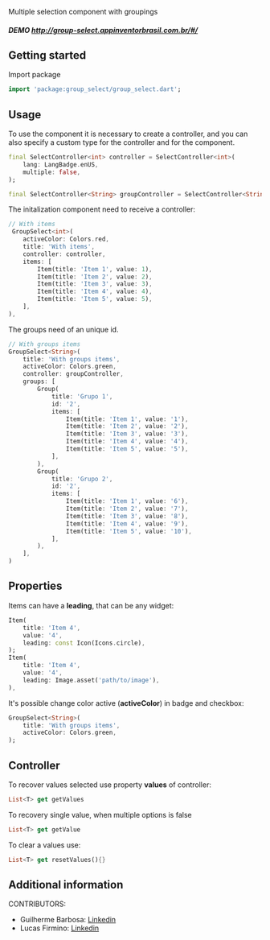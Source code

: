 Multiple selection component with groupings
##### DEMO http://group-select.appinventorbrasil.com.br/#/

## Getting started

Import package

```dart
import 'package:group_select/group_select.dart';
```

## Usage

To use the component it is necessary to create a controller, and you can also specify a custom type for the controller and for the component.

```dart
final SelectController<int> controller = SelectController<int>(
    lang: LangBadge.enUS,
    multiple: false,
);

final SelectController<String> groupController = SelectController<String>();
```

The initalization component need to receive a controller:

```dart
// With items
 GroupSelect<int>(
    activeColor: Colors.red,
    title: 'With items',
    controller: controller,
    items: [
        Item(title: 'Item 1', value: 1),
        Item(title: 'Item 2', value: 2),
        Item(title: 'Item 3', value: 3),
        Item(title: 'Item 4', value: 4),
        Item(title: 'Item 5', value: 5),
    ],
),
```

The groups need of an unique id.

```dart
// With groups items
GroupSelect<String>(
    title: 'With groups items',
    activeColor: Colors.green,
    controller: groupController,
    groups: [
        Group(
            title: 'Grupo 1',
            id: '2',
            items: [
                Item(title: 'Item 1', value: '1'),
                Item(title: 'Item 2', value: '2'),
                Item(title: 'Item 3', value: '3'),
                Item(title: 'Item 4', value: '4'),
                Item(title: 'Item 5', value: '5'),
            ],
        ),
        Group(
            title: 'Grupo 2',
            id: '2',
            items: [
                Item(title: 'Item 1', value: '6'),
                Item(title: 'Item 2', value: '7'),
                Item(title: 'Item 3', value: '8'),
                Item(title: 'Item 4', value: '9'),
                Item(title: 'Item 5', value: '10'),
            ],
        ),
    ],
)
```

## Properties

Items can have a **leading**, that can be any widget:

```dart
Item(
    title: 'Item 4',
    value: '4',
    leading: const Icon(Icons.circle),
);
Item(
    title: 'Item 4',
    value: '4',
    leading: Image.asset('path/to/image'),
),
```

It's possible change color active (**activeColor**) in badge and checkbox:

```dart
GroupSelect<String>(
    title: 'With groups items',
    activeColor: Colors.green,
);
```

## Controller

To recover values selected use property **values** of controller:

```dart
List<T> get getValues
```

To recovery single value, when multiple options is false

```dart
List<T> get getValue
```

To clear a values use:

```dart
List<T> get resetValues(){}
```

## Additional information

CONTRIBUTORS:

- Guilherme Barbosa: [Linkedin](https://www.linkedin.com/in/barbosagui/)
- Lucas Firmino: [Linkedin](https://www.linkedin.com/in/lucasfirminobarros/)
